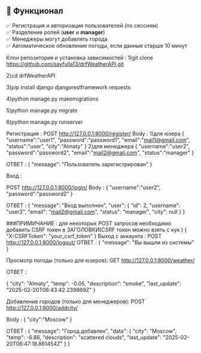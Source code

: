 ## 🚀 Функционал  
✅ Регистрация и авторизация пользователей (по сессиям)  
✅ Разделение ролей (**user** и **manager**)  
✅ Менеджеры могут добавлять города  
✅ Автоматическое обновление погоды, если данные старше 10 минут  

Клон репозитория и установка зависимостей :
1)git clone https://github.com/sayfulla13/drfWeatherAPI.git


2)cd drfWeatherAPI



3)pip install django djangorestframework requests


4)python manage.py makemigrations



5)python manage.py migrate



6)python manage.py runserver




Регистрация :
POST http://127.0.0.1:8000/register/
Body :
1)для юзера
{
    "username":"user1",
    "password":"password1",
    "email":"mail1@gmail.com",
    "status":"user",
    "city":"Almaty"
}
2)для менеджера
{
    "username":"user2",
    "password":"password2",
    "email":"mail2@gmail.com",
    "status":"manager"
}

ОТВЕТ : 
{
    "message": "Пользователь зарегистрирован"
}

Вход :

POST http://127.0.0.1:8000/login/
Body :
{
    "username":"user2",
    "password":"password2"
}

ОТВЕТ :
{
    "message": "Вход выполнен",
    "user": {
        "id": 2,
        "username": "user2",
        "email": "mail2@gmail.com",
        "status": "manager",
        "city": null
    }
}

###ПРИМИЧАНИЕ : для некоторых POST запросов необходимо добавить CSRF токен в ЗАГОЛОВКИ(CSRF токен можно взять с кук )
{
    "X-CSRFToken": "your_csrf_token"
}
Выход с аккаунта :
POST http://127.0.0.1:8000/logout/
ОТВЕТ : 
{
    "message": "Вы вышли из системы"
}

Просмотр погоды (только для юзеров):
GET http://127.0.0.1:8000/weather/

ОТВЕТ :

{
    "city": "Almaty",
    "temp": -0.05,
    "description": "smoke",
    "last_update": "2025-02-20T06:43:42.239869Z"
}

Добавление городов (только для менеджеров):
 POST http://127.0.0.1:8000/addcity/

 Body :
{
    "city":"Moscow"
}

ОТВЕТ :
{
    "message": "Город добавлен",
    "data": {
        "city": "Moscow",
        "temp": -6.86,
        "description": "scattered clouds",
        "last_update": "2025-02-20T06:47:18.861454Z"
    }
}
